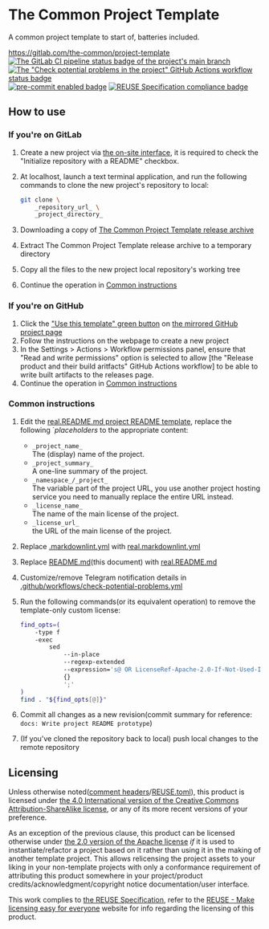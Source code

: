 # The Common Project Template

A common project template to start of, batteries included.

<https://gitlab.com/the-common/project-template>  
[![The GitLab CI pipeline status badge of the project's `main` branch](https://gitlab.com/the-common/project-template/badges/main/pipeline.svg?ignore_skipped=true "Click here to check out the comprehensive status of the GitLab CI pipelines")](https://gitlab.com/the-common/project-template/-/pipelines) [![The "Check potential problems in the project" GitHub Actions workflow status badge](https://github.com/the-common/project-template/actions/workflows/check-potential-problems.yml/badge.svg "Click here to check out the comprehensive status of the \"Check potential problems in the project\" GitHub Actions workflow")](https://github.com/the-common/project-template/actions/workflows/check-potential-problems.yml) [![pre-commit enabled badge](https://img.shields.io/badge/pre--commit-enabled-brightgreen?logo=pre-commit&logoColor=white "This project uses pre-commit to check potential problems")](https://pre-commit.com/) [![REUSE Specification compliance badge](https://api.reuse.software/badge/gitlab.com/the-common/project-template "This project complies to the REUSE specification to decrease software licensing costs")](https://api.reuse.software/info/gitlab.com/the-common/project-template)

## How to use

### If you're on GitLab

1. Create a new project via [the on-site interface](https://gitlab.com/projects/new), it is required to check the "Initialize repository with a README" checkbox.
1. At localhost, launch a text terminal application, and run the following commands to clone the new project's repository to local:

    ```bash
    git clone \
        _repository_url_ \
        _project_directory_
    ```

1. Downloading a copy of [The Common Project Template release archive](https://gitlab.com/the-common/project-template/-/releases)
1. Extract The Common Project Template release archive to a temporary directory
1. Copy all the files to the new project local repository's working tree
1. Continue the operation in [Common instructions](#common-instructions)

### If you're on GitHub

1. Click the ["Use this template" green button](https://github.com/the-common/project-template/generate) on [the mirrored GitHub project page](https://github.com/the-common/project-template)
1. Follow the instructions on the webpage to create a new project
1. In the Settings > Actions > Workflow permissions panel, ensure that "Read and write permissions" option is selected to allow [the "Release product and their build aritfacts" GitHub Actions workflow] to be able to write built artifacts to the releases page.
1. Continue the operation in [Common instructions](#common-instructions)

### Common instructions

1. Edit the [real.README.md project README template](real.README.md), replace the following `_placeholders_ to the appropriate content:
    + `_project_name_`  
      The (display) name of the project.
    + `_project_summary_`  
      A one-line summary of the project.
    + `_namespace_/_project_`  
      The variable part of the project URL, you use another project hosting service you need to manually replace the entire URL instead.
    + `_license_name_`  
      The name of the main license of the project.
    + `_license_url_`  
      the URL of the main license of the project.
1. Replace [.markdownlint.yml](.markdownlint.yml) with [real.markdownlint.yml](real.markdownlint.yml)
1. Replace [README.md](README.md)(this document) with [real.README.md](real.README.md)
1. Customize/remove Telegram notification details in [.github/workflows/check-potential-problems.yml](.github/workflows/check-potential-problems.yml)
1. Run the following commands(or its equivalent operation) to remove the template-only custom license:

    ```bash
    find_opts=(
        -type f
        -exec
            sed
                --in-place
                --regexp-extended
                --expression='s@ OR LicenseRef-Apache-2.0-If-Not-Used-In-Template-Projects@@g'
                {}
                ';'
    )
    find . "${find_opts[@]}"
    ```

1. Commit all changes as a new revision(commit summary for reference: `docs: Write project README prototype`)
1. (If you've cloned the repository back to local) push local changes to the remote repository

## Licensing

Unless otherwise noted([comment headers](https://reuse.software/spec-3.3/#comment-headers)/[REUSE.toml](https://reuse.software/spec-3.3/#reusetoml)), this product is licensed under [the 4.0 International version of the Creative Commons Attribution-ShareAlike license](https://creativecommons.org/licenses/by-sa/4.0/), or any of its more recent versions of your preference.

As an exception of the previous clause, this product can be licensed otherwise under [the 2.0 version of the Apache license](https://www.apache.org/licenses/LICENSE-2.0) _if_ it is used to instantiate/refactor a project based on it rather than using it in the making of another template project.  This allows relicensing the project assets to your liking in your non-template projects with only a conformance requirement of attributing this product somewhere in your project/product credits/acknowledgment/copyright notice documentation/user interface.

This work complies to [the REUSE Specification](https://reuse.software/spec/), refer to the [REUSE - Make licensing easy for everyone](https://reuse.software/) website for info regarding the licensing of this product.
